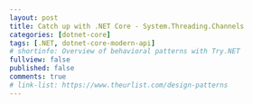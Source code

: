 ```yaml
---
layout: post
title: Catch up with .NET Core - System.Threading.Channels
categories: [dotnet-core]
tags: [.NET, dotnet-core-modern-api]
# shortinfo: Overview of behavioral patterns with Try.NET
fullview: false
published: false
comments: true
# link-list: https://www.theurlist.com/design-patterns
---
```

